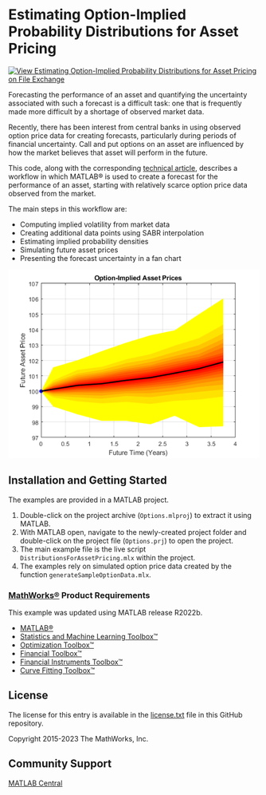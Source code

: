 # Estimating Option-Implied Probability Distributions for Asset Pricing

[![View Estimating Option-Implied Probability Distributions for Asset Pricing on File Exchange](https://www.mathworks.com/matlabcentral/images/matlab-file-exchange.svg)](https://www.mathworks.com/matlabcentral/fileexchange/53473-option-implied-probability-distributions-for-asset-pricing)

Forecasting the performance of an asset and quantifying the uncertainty associated with such a forecast is a difficult task: one that is frequently made more difficult by a shortage of observed market data.

Recently, there has been interest from central banks in using observed option price data for creating forecasts, particularly during periods of financial uncertainty. Call and put options on an asset are influenced by how the market believes that asset will perform in the future. 

This code, along with the corresponding [technical article](https://uk.mathworks.com/company/newsletters/articles/estimating-option-implied-probability-distributions-for-asset-pricing.html), describes a workflow in which MATLAB® is used to create a forecast for the performance of an asset, starting with relatively scarce option price data observed from the market.

The main steps in this workflow are:

* Computing implied volatility from market data
* Creating additional data points using SABR interpolation
* Estimating implied probability densities
* Simulating future asset prices
* Presenting the forecast uncertainty in a fan chart

![](FanChart.png)

## Installation and Getting Started
The examples are provided in a MATLAB project.
1. Double-click on the project archive (`Options.mlproj`) to extract it using MATLAB.
2. With MATLAB open, navigate to the newly-created project folder and double-click on the project file (`Options.prj`) to open the project.
3. The main example file is the live script `DistributionsForAssetPricing.mlx` within the project.
4. The examples rely on simulated option price data created by the function `generateSampleOptionData.mlx`.

### [MathWorks&reg;](https://www.mathworks.com) Product Requirements

This example was updated using MATLAB release R2022b.
- [MATLAB&reg;](https://www.mathworks.com/products/matlab.html)
- [Statistics and Machine Learning Toolbox&trade;](https://www.mathworks.com/products/statistics.html)
- [Optimization Toolbox&trade;](https://mathworks.com/products/optimization.html)
- [Financial Toolbox&trade;](https://mathworks.com/products/finance.html)
- [Financial Instruments Toolbox&trade;](https://mathworks.com/products/financial-instruments.html)
- [Curve Fitting Toolbox&trade;](https://mathworks.com/products/curvefitting.html)

## License
The license for this entry is available in the [license.txt](license.txt) file in this GitHub repository.

Copyright 2015-2023 The MathWorks, Inc.

## Community Support
[MATLAB Central](https://www.mathworks.com/matlabcentral)
